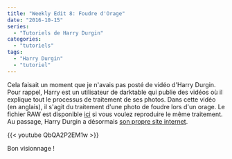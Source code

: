 ```yaml
---
title: "Weekly Edit 8: Foudre d'Orage"
date: "2016-10-15"
series:
  - "Tutoriels de Harry Durgin"
categories: 
  - "tutoriels"
tags: 
  - "Harry Durgin"
  - "tutoriel"
---
```


Cela faisait un moment que je n'avais pas posté de vidéo d'Harry Durgin. Pour rappel, Harry est un utilisateur de darktable qui publie des vidéos où il explique tout le processus de traitement de ses photos. Dans cette vidéo (en anglais), il s'agit du traitement d'une photo de foudre lors d'un orage. Le fichier RAW est disponible [ici](https://drive.google.com/open?id=0B7mIPRZEcQpAYkhDX1JrdmxBZ2M) si vous voulez reproduire le même traitement. Au passage, Harry Durgin a désormais [son propre site internet](http://weeklyedit.com/).

{{< youtube QbQA2P2EM1w >}}

Bon visionnage !
